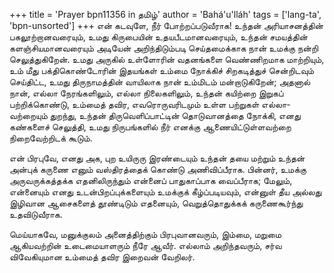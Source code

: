 +++
title = 'Prayer bpn11356 in தமிழ்'
author = 'Bahá'u'lláh'
tags = ['lang-ta', 'bpn-unsorted']
+++
என் கடவுளே, நீர் போற்றப்படுவீராக! உந்தன் அரியாசனத்தின் பகலூற்றானவரையும், உமது  கிருபையின் உதயபீடமானவரையும், உந்தன்   சமயத்தின்  களஞ்சியமானவரையும் அடியேன் அறிந்திடும்படி செய்தமைக்காக நான் உமக்கு  நன்றி செலுத்துகிறேன். உமது அருகில் உள்ளோரின் வதனங்களை வெண்ணிறமாக மாற்றியும், உம் மீது பக்திகொண்டோரின் இதயங்கள் உம்மை நோக்கிச் சிறகடித்துச் சென்றிடவும் செய்திட்ட, உமது  திருநாமத்தின் வாயிலாக நான் உம்மிடம்  மன்றாடுகிறேன்; அதனால் நான், எல்லா நேரங்களிலும், எல்லா நிலைகளிலும், உந்தன்   கயிற்றை இறுகப் பற்றிக்கொண்டு, உம்மைத் தவிர, எவரொருவரிடமும் உள்ள பற்றுகள் எல்லா-வற்றையும் துறந்து, உந்தன்  திருவெளிப்பாட்டின் தொடுவானத்தை நோக்கி, எனது கண்களைச் செலுத்தி, உமது நிருபங்களில் நீர் எனக்கு ஆணையிட்டுள்ளவற்றை நிறைவேற்றிடக் கூடும்.    

என் பிரபுவே, எனது அக, புற உயிருரு இரண்டையும் உந்தன்  தயை மற்றும் உந்தன் அன்புக் கருணை எனும் வஸ்திரத்தைக் கொண்டு அணிவிப்பீராக. பின்னர், உமக்கு அருவருக்கத்தக்க எதனிலிருந்தும் என்னைப் பாதுகாப்பாக வைப்பீராக; மேலும், என்னையும் எனது உடன்பிறப்புக்களையும் உமக்குக் கீழ்ப்படியவும், என்னுள் தீய அல்லது இழிவான ஆசைகளைத் தூண்டிடும் எதனையும், வெறுத்தொதுக்கக் கருணைகூர்ந்து உதவிடுவீராக.

மெய்யாகவே, மனுக்குலம் அனைத்திற்கும் பிரபுவானவரும்,  இம்மை, மறுமை ஆகியவற்றின் உடைமையாளரும்  நீரே ஆவீர்.  எல்லாம்  அறிந்தவரும், சர்வ விவேகியுமான உம்மைத் தவிர இறைவன் வேறிலர்.
